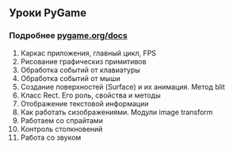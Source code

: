 ## Уроки PyGame
### Подробнее <a href="https://www.pygame.org/docs/">pygame.org/docs</a>
1. Каркас приложения, главный цикл, FPS
2. Рисование графическиз примитивов
3. Обработка событий от клавиатуры
4. Обработка событий от мыши
5. Создание поверхностей (Surface) и их анимация. Метод blit
6. Класс Rect. Его роль, свойства и методы
7. Отображение текстовой информации
8. Как работать сизображениями. Модули image  transform
9. Работаем со спрайтами
10. Контроль столкновений
11. Работа со звуком

